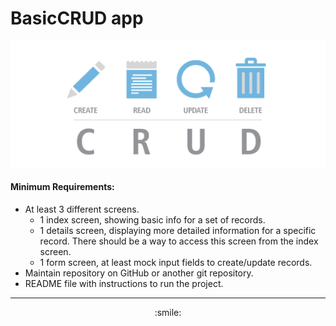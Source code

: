 # BasicCRUD app

<p align="center">
<img src="./assets/images/README.png" alt="drawing" width="1000"/>
</p>

#### Minimum Requirements:
- At least 3 different screens.
	- 1 index screen, showing basic info for a set of records.
	- 1 details screen, displaying more detailed information for a specific record. There should be a way to access this screen from the index screen.
	- 1 form screen, at least mock input fields to create/update records.
- Maintain repository on GitHub or another git repository.
- README file with instructions to run the project.
****
<p align="center"> :smile: </p>